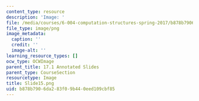 ```yaml
---
content_type: resource
description: 'Image: '
file: /media/courses/6-004-computation-structures-spring-2017/b878b7906da283f09b440eed109cbf85_Slide15.png
file_type: image/png
image_metadata:
  caption: ''
  credit: ''
  image-alt: ''
learning_resource_types: []
ocw_type: OCWImage
parent_title: 17.1 Annotated Slides
parent_type: CourseSection
resourcetype: Image
title: Slide15.png
uid: b878b790-6da2-83f0-9b44-0eed109cbf85
---
```

